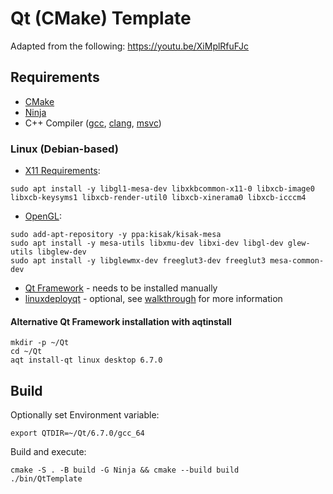 # Qt (CMake) Template

Adapted from the following:
https://youtu.be/XiMplRfuFJc

## Requirements

- [CMake](https://cmake.org/download/)
- [Ninja](https://ninja-build.org/)
- C++ Compiler ([gcc](https://gcc.gnu.org/releases.html), [clang](https://llvm.org/), [msvc](https://visualstudio.microsoft.com/visual-cpp-build-tools/))

### Linux (Debian-based)
- [X11 Requirements](https://doc.qt.io/qt-6/linux-requirements.html):
```
sudo apt install -y libgl1-mesa-dev libxkbcommon-x11-0 libxcb-image0 libxcb-keysyms1 libxcb-render-util0 libxcb-xinerama0 libxcb-icccm4
```
- [OpenGL](https://www.wikihow.com/Install-Mesa-(OpenGL)-on-Linux-Mint):
```
sudo add-apt-repository -y ppa:kisak/kisak-mesa
sudo apt install -y mesa-utils libxmu-dev libxi-dev libgl-dev glew-utils libglew-dev
sudo apt install -y libglewmx-dev freeglut3-dev freeglut3 mesa-common-dev
```
- [Qt Framework](https://www.qt.io/download-open-source) - needs to be installed manually
- [linuxdeployqt](https://github.com/probonopd/linuxdeployqt) - optional, see [walkthrough](https://wiki.qt.io/Deploying_a_Qt5_Application_Linux) for more information

#### Alternative Qt Framework installation with aqtinstall
```
mkdir -p ~/Qt
cd ~/Qt
aqt install-qt linux desktop 6.7.0
```

## Build
Optionally set Environment variable:
```
export QTDIR=~/Qt/6.7.0/gcc_64
```
Build and execute:
```
cmake -S . -B build -G Ninja && cmake --build build
./bin/QtTemplate
```
